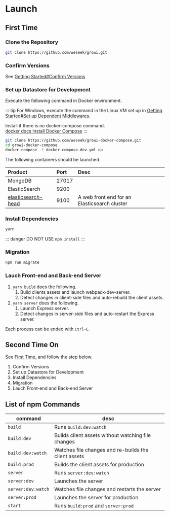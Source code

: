 # Launch

## First Time

### Clone the Repository

``` bash
git clone https://github.com/weseek/growi.git
```

### Confirm Versions

See [Getting Started#Confirm Versions](dev-env.md#confirm-versions)

### Set up Datastore for Development

Execute the following command in Docker environment.

::: tip
For Windows, execute the command in the Linux VM set up in [Getting Started#Set up Dependent Middlewares](dev-env.md#set-up-dependent-middlewares).

Install if there is no docker-compose command.  
[docker docs Install Docker Compose](https://docs.docker.com/compose/install/)
:::

``` bash
git clone https://github.com/weseek/growi-docker-compose.git
cd growi-docker-compose
docker-compose -f docker-compose.dev.yml up
```

The following containers should be launched.

| Product | Port | Desc |
| :--- | :--- | :--- |
| MongoDB | 27017 |  |
| ElasticSearch | 9200 |  |
| [elasticsearch-head](https://github.com/mobz/elasticsearch-head) | 9100 | A web front end for an Elasticsearch cluster |

### Install Dependencies

``` bash
yarn
```

::: danger
DO NOT USE `npm install`
:::

### Migration

``` bash
npm run migrate
```

### Lauch Front-end and Back-end Server

1. `yarn build` does the following.
   1. Build clients assets and launch webpack-dev-server.
   2. Detect changes in client-side files and auto-rebuild the client assets.
2. `yarn server` does the following.
   1. Launch Express server.
   2. Detect changes in server-side files and auto-restart the Express server.

Each process can be ended with `Ctrl-C`.

## Second Time On

See [First Time](#first-time), and follow the step below.

1. Confirm Versions
2. Set up Datastore for Development
3. Install Dependencies
4. Migration
5. Lauch Front-end and Back-end Server

## List of npm Commands

|command|desc|
|--|--|
|`build`|Runs `build:dev:watch`|
|`build:dev`|Builds client assets without watching file changes|
|`build:dev:watch`|Watches file changes and re-builds the client assets|
|`build:prod`|Builds the client assets for production|
|`server`|Runs `server:dev:watch`|
|`server:dev`|Launches the server|
|`server:dev:watch`|Watches file changes and restarts the server|
|`server:prod`|Launches the server for production|
|`start`|Runs `build:prod` and `server:prod`|
